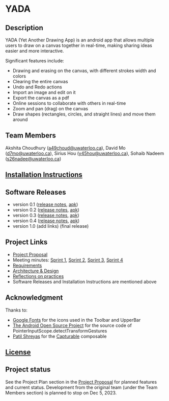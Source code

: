 # YADA

## Description
YADA (Yet Another Drawing App) is an android app that allows multiple users to draw on a canvas together in real-time, making sharing ideas easier and more interactive.

Significant features include:
- Drawing and erasing on the canvas, with different strokes width and colors
- Clearing the entire canvas
- Undo and Redo actions
- Import an image and edit on it
- Export the canvas as a pdf
- Online sessions to collaborate with others in real-time 
- Zoom and pan (drag) on the canvas
- Draw shapes (rectangles, circles, and straight lines) and move them around

## Team Members
Akshita Choudhury (a49choud@uwaterloo.ca),
David Mo (d7mo@uwaterloo.ca),
Sirius Hou (y45hou@uwaterloo.ca),
Sohaib Nadeem (s26nadee@uwaterloo.ca)

## [Installation Instructions](https://git.uwaterloo.ca/s26nadee/cs346-project/-/wikis/Installation-Instructions) 

## Software Releases
* version 0.1 ([release notes](https://git.uwaterloo.ca/s26nadee/cs346-project/-/blob/main/releases/v0.1-release-notes.md), [apk](https://git.uwaterloo.ca/s26nadee/cs346-project/-/blob/main/releases/v0.1-build.apk))
* version 0.2 ([release notes](https://git.uwaterloo.ca/s26nadee/cs346-project/-/blob/main/releases/v0.2-release-notes.md), [apk](https://git.uwaterloo.ca/s26nadee/cs346-project/-/blob/main/releases/v0.2-build.apk))
* version 0.3 ([release notes](https://git.uwaterloo.ca/s26nadee/cs346-project/-/blob/main/releases/v0.3-release-notes.md), [apk](https://git.uwaterloo.ca/s26nadee/cs346-project/-/blob/main/releases/v0.3-build.apk))
* version 0.4 ([release notes](https://git.uwaterloo.ca/s26nadee/cs346-project/-/blob/main/releases/v0.4-release-notes.md), [apk](https://git.uwaterloo.ca/s26nadee/cs346-project/-/blob/main/releases/v0.4-build.apk))
* version 1.0 (add links) (final release)

## Project Links
- [Project Proposal](https://git.uwaterloo.ca/s26nadee/cs346-project/-/wikis/Project-Proposal)
- Meeting minutes: [Sprint 1](https://git.uwaterloo.ca/s26nadee/cs346-project/-/wikis/Sprint-1-Meeting-Minutes), 
[Sprint 2](https://git.uwaterloo.ca/s26nadee/cs346-project/-/wikis/Sprint-2-Meeting-Minutes), [Sprint 3](https://git.uwaterloo.ca/s26nadee/cs346-project/-/wikis/Sprint-3-Meeting-Minutes), [Sprint 4](https://git.uwaterloo.ca/s26nadee/cs346-project/-/wikis/Sprint-4-Meeting-Minutes)
- [Requirements](https://git.uwaterloo.ca/s26nadee/cs346-project/-/wikis/Requirements)
- [Architecture & Design](https://git.uwaterloo.ca/s26nadee/cs346-project/-/wikis/Architecture-and-Design)
- [Reflections on practices](https://git.uwaterloo.ca/s26nadee/cs346-project/-/wikis/Reflections-on-practices)
- Software Releases and Installation Instructions  are mentioned above

## Acknowledgment
Thanks to:
- [Google Fonts](https://fonts.google.com/icons) for the icons used in the Toolbar and UpperBar
- [The Android Open Source Project](https://source.android.com/) for the source code of PointerInputScope.detectTransformGestures
- [Patil Shreyas](https://github.com/PatilShreyas) for the [Capturable](https://github.com/PatilShreyas/Capturable) composable

## [License](https://git.uwaterloo.ca/s26nadee/cs346-project/-/blob/main/LICENSE.txt)

## Project status
See the Project Plan section in the [Project Proposal](https://git.uwaterloo.ca/s26nadee/cs346-project/-/wikis/Project-Proposal) for planned features and current status. Development from the original team (under the Team Members section) is planned to stop on Dec 5, 2023.
